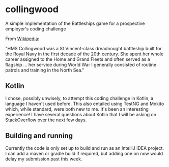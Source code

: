 # collingwood
A simple implementation of the Battleships game for a prospective employer's coding challenge

From [Wikipedia](https://en.wikipedia.org/wiki/HMS_Collingwood_(1908)):

"HMS Collingwood was a St Vincent-class dreadnought battleship built for the Royal Navy in the first decade of the 20th century. She spent her whole career assigned to the Home and Grand Fleets and often served as a flagship ... her service during World War I generally consisted of routine patrols and training in the North Sea."

## Kotlin
I chose, possibly unwisely, to attempt this coding challenge in Kotlin, a language I haven't used before. This also entailed using TestNG and Mokito which, while standard, were both new to me. It's been an interesting experience! I have several questions about Kotlin that I will be asking on StackOverflow over the next few days.

## Building and running
Currently the code is only set up to build and run as an IntelliJ IDEA project. I can add a maven or gradle build if required, but adding one on now would delay my submission past this week.
